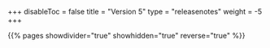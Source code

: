 +++
disableToc = false
title = "Version 5"
type = "releasenotes"
weight = -5
+++

{{% pages showdivider="true" showhidden="true" reverse="true" %}}
